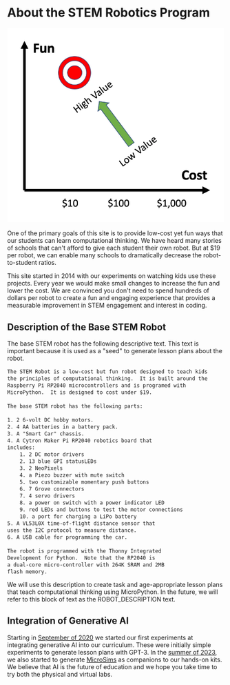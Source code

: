 # About the STEM Robotics Program

![](./img/low-cost-fun.jpg)

One of the primary goals of this site is to provide low-cost yet fun ways that our students can learn computational thinking.  We have heard many stories of schools that can't afford to give each student their own robot.  But at $19 per robot, we can enable many schools to dramatically decrease the robot-to-student ratios.

This site started in 2014 with our experiments on watching kids use these projects.  Every year we would make small changes to increase the fun and lower the cost.  We are convinced you don't need to spend hundreds of dollars per robot to create a fun and engaging experience that provides a measurable improvement in STEM engagement and interest in coding.

## Description of the Base STEM Robot

The base STEM robot has the following descriptive text.  This text is important because it is used as a "seed" to generate lesson plans about the robot.

```linenums="0"
The STEM Robot is a low-cost but fun robot designed to teach kids
the principles of computational thinking.  It is built around the
Raspberry Pi RP2040 microcontrollers and is programed with MicroPython.  It is designed to cost under $19.

The base STEM robot has the following parts:

1. 2 6-volt DC hobby motors.
2. 4 AA batteries in a battery pack.
3. A "Smart Car" chassis.
4. A Cytron Maker Pi RP2040 robotics board that
includes:
    1. 2 DC motor drivers
    2. 13 blue GPI statusLEDs
    3. 2 NeoPixels
    4. a Piezo buzzer with mute switch
    5. two customizable momentary push buttons
    6. 7 Grove connectors
    7. 4 servo drivers
    8. a power on switch with a power indicator LED
    9. red LEDs and buttons to test the motor connections
    10. a port for charging a LiPo battery
5. A VL53L0X time-of-flight distance sensor that
uses the I2C protocol to measure distance.
6. A USB cable for programming the car.

The robot is programmed with the Thonny Integrated
Development for Python.  Note that the RP2040 is
a dual-core micro-controller with 264K SRAM and 2MB
flash memory.
```

We will use this description to create task and age-appropriate lesson plans that teach computational thinking using MicroPython.
In the future, we will refer to this block of text as the ROBOT_DESCRIPTION text.

## Integration of Generative AI

Starting in [September of 2020](https://medium.com/@dmccreary/using-al-to-generate-detailed-lesson-plans-29a5af200a6a) we started our first experiments at integrating generative AI into our curriculum.  These were initially simple experiments to generate lesson plans with GPT-3.  In the [summer of 2023](https://medium.com/@dmccreary/micro-simulations-for-education-6989eae8d85d), we also started to generate [MicroSims](glossary.md#microsims) as companions to our hands-on kits.  We believe that AI is the future
of education and we hope you take time to try both the physical and virtual labs.